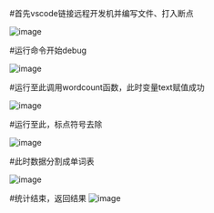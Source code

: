 #首先vscode链接远程开发机并编写文件、打入断点

![image](https://github.com/user-attachments/assets/b97da8c4-3dbc-4df3-984c-9fcb99c8b863)

#运行命令开始debug

![image](https://github.com/user-attachments/assets/c73f1f60-6576-47bf-8187-f2d1cd668b56)

#运行至此调用wordcount函数，此时变量text赋值成功

![image](https://github.com/user-attachments/assets/cc4b0907-98eb-45a7-80b7-47063e296fe6)

#运行至此，标点符号去除

![image](https://github.com/user-attachments/assets/fc672d81-c439-444f-abb7-e82daaadbf1b)

#此时数据分割成单词表

![image](https://github.com/user-attachments/assets/3efcbc91-7418-4bd7-af89-b5b825a6bebb)

#统计结束，返回结果
![image](https://github.com/user-attachments/assets/8ff437d5-27c0-4a5f-a6bf-5911076372ad)
